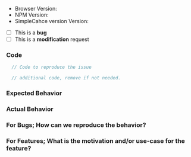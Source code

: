* Browser Version:
* NPM Version:
* SimpleCahce version Version:

- [ ] This is a **bug**
- [ ] This is a **modification** request

### Code

```js
  // Code to reproduce the issue
```

```js
  // additional code, remove if not needed.
```

### Expected Behavior

### Actual Behavior

### For Bugs; How can we reproduce the behavior?

### For Features; What is the motivation and/or use-case for the feature?